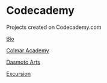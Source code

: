 # Codecademy
 Projects created on Codecademy.com

[Bio](https://tiffin-filion.github.io/Codecademy/Bio/index.html)

[Colmar Academy](https://github.com/tiffin-filion/Codecademy/Colmar-Academy/index.html)

[Dasmoto Arts](https://tiffin-filion.github.io/Codecademy/Dasmoto%20Arts/index.html)

[Excursion](https://tiffin-filion.github.io/Codecademy/Excursion/index.html)
